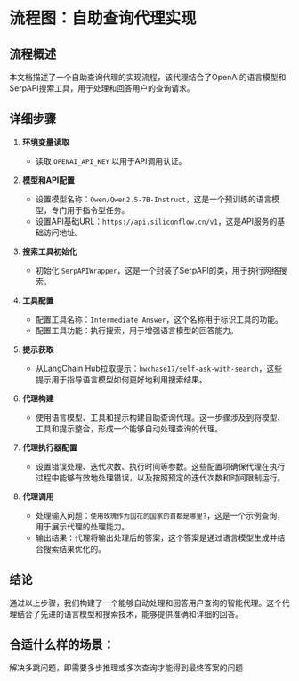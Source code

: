 # 流程图：自助查询代理实现

## 流程概述
本文档描述了一个自助查询代理的实现流程，该代理结合了OpenAI的语言模型和SerpAPI搜索工具，用于处理和回答用户的查询请求。

## 详细步骤

1. **环境变量读取**
   - 读取 `OPENAI_API_KEY` 以用于API调用认证。

2. **模型和API配置**
   - 设置模型名称：`Qwen/Qwen2.5-7B-Instruct`，这是一个预训练的语言模型，专门用于指令型任务。
   - 设置API基础URL：`https://api.siliconflow.cn/v1`，这是API服务的基础访问地址。

3. **搜索工具初始化**
   - 初始化 `SerpAPIWrapper`，这是一个封装了SerpAPI的类，用于执行网络搜索。

4. **工具配置**
   - 配置工具名称：`Intermediate Answer`，这个名称用于标识工具的功能。
   - 配置工具功能：执行搜索，用于增强语言模型的回答能力。

5. **提示获取**
   - 从LangChain Hub拉取提示：`hwchase17/self-ask-with-search`，这些提示用于指导语言模型如何更好地利用搜索结果。

6. **代理构建**
   - 使用语言模型、工具和提示构建自助查询代理。这一步骤涉及到将模型、工具和提示整合，形成一个能够自动处理查询的代理。

7. **代理执行器配置**
   - 设置错误处理、迭代次数、执行时间等参数。这些配置项确保代理在执行过程中能够有效地处理错误，以及按照预定的迭代次数和时间限制运行。

8. **代理调用**
   - 处理输入问题：`使用玫瑰作为国花的国家的首都是哪里?`，这是一个示例查询，用于展示代理的处理能力。
   - 输出结果：代理将输出处理后的答案，这个答案是通过语言模型生成并结合搜索结果优化的。

## 结论

通过以上步骤，我们构建了一个能够自动处理和回答用户查询的智能代理。这个代理结合了先进的语言模型和搜索技术，能够提供准确和详细的回答。

## 合适什么样的场景：
解决多跳问题，即需要多步推理或多次查询才能得到最终答案的问题